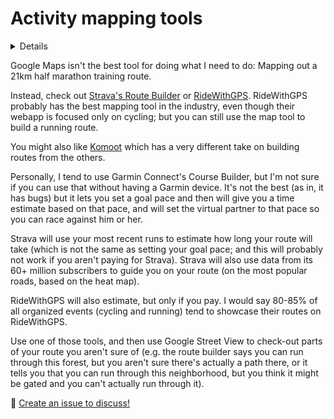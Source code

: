 # Activity mapping tools

<details>

```yaml
summary: 'Tools for mapping sport activities like runs or rides'
updated: '2020/06/18'
```
</details>

Google Maps isn't the best tool for doing what I need to do: Mapping out a 21km half marathon training route.

Instead, check out [Strava's Route Builder](https://www.strava.com/athlete/routes) or [RideWithGPS](http://ridewithgps.com/). RideWithGPS probably has the best mapping tool in the industry, even though their webapp is focused only on cycling; but you can still use the map tool to build a running route.

You might also like [Komoot](https://www.komoot.com/) which has a very different take on building routes from the others.

Personally, I tend to use Garmin Connect's Course Builder, but I'm not sure if you can use that without having a Garmin device. It's not the best (as in, it has bugs) but it lets you set a goal pace and then will give you a time estimate based on that pace, and will set the virtual partner to that pace so you can race against him or her.

Strava will use your most recent runs to estimate how long your route will take (which is not the same as setting your goal pace; and this will probably not work if you aren't paying for Strava). Strava will also use data from its 60+ million subscribers to guide you on your route (on the most popular roads, based on the heat map).

RideWithGPS will also estimate, but only if you pay. I would say 80-85% of all organized events (cycling and running) tend to showcase their routes on RideWithGPS.

Use one of those tools, and then use Google Street View to check-out parts of your route you aren't sure of (e.g. the route builder says you can run through this forest, but you aren't sure there's actually a path there, or it tells you that you can run through this neighborhood, but you think it might be gated and you can't actually run through it).

💬 [Create an issue to discuss!](https://github.com/stefcameron/website/issues/new?title=activity-mapping-tools&template=blog-post-discussion.md&labels=discussion)
